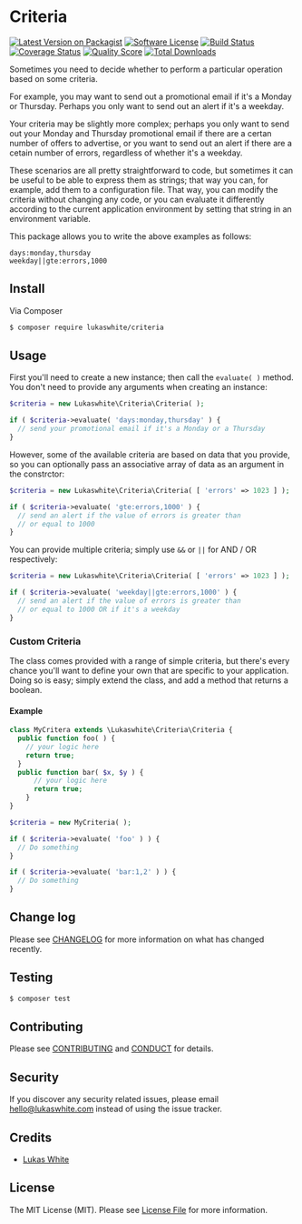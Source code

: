 # Criteria

[![Latest Version on Packagist][ico-version]][link-packagist]
[![Software License][ico-license]](LICENSE.md)
[![Build Status][ico-travis]][link-travis]
[![Coverage Status][ico-scrutinizer]][link-scrutinizer]
[![Quality Score][ico-code-quality]][link-code-quality]
[![Total Downloads][ico-downloads]][link-downloads]

Sometimes you need to decide whether to perform a particular operation based on some criteria.

For example, you may want to send out a promotional email if it's a Monday or Thursday. Perhaps you only want to send out an alert if it's a weekday.

Your criteria may be slightly more complex; perhaps you only want to send out your Monday and Thursday promotional email if there are a certan number of offers to advertise, or you want to send out an alert if there are a cetain number of errors, regardless of whether it's a weekday.

These scenarios are all pretty straightforward to code, but sometimes it can be useful to be able to express them as strings; that way you can, for example, add them to a configuration file. That way, you can modify the criteria without changing any code, or you can evaluate it differently according to the current application environment by setting that string in an environment variable.

This package allows you to write the above examples as follows:
 
```
days:monday,thursday
weekday||gte:errors,1000
```

## Install

Via Composer

``` bash
$ composer require lukaswhite/criteria
```

## Usage

First you'll need to create a new instance; then call the `evaluate( )` method. You don't need to provide any arguments when creating an instance:

```php
$criteria = new Lukaswhite\Criteria\Criteria( );

if ( $criteria->evaluate( 'days:monday,thursday' ) {
  // send your promotional email if it's a Monday or a Thursday
}
```

However, some of the available criteria are based on data that you provide, so you can optionally pass an associative array of data as an argument in the constrctor: 


```php
$criteria = new Lukaswhite\Criteria\Criteria( [ 'errors' => 1023 ] );

if ( $criteria->evaluate( 'gte:errors,1000' ) {
  // send an alert if the value of errors is greater than 
  // or equal to 1000
}
```

You can provide multiple criteria; simply use `&&` or `||` for AND / OR respectively:

```php
$criteria = new Lukaswhite\Criteria\Criteria( [ 'errors' => 1023 ] );

if ( $criteria->evaluate( 'weekday||gte:errors,1000' ) {
  // send an alert if the value of errors is greater than 
  // or equal to 1000 OR if it's a weekday
}
```

### Custom Criteria

The class comes provided with a range of simple criteria, but there's every chance you'll want to define your own that are specific to your application. Doing so is easy; simply extend the class, and add a method that returns a boolean.

#### Example

```php
class MyCritera extends \Lukaswhite\Criteria\Criteria {
  public function foo( ) {
    // your logic here
    return true;
  }
  public function bar( $x, $y ) {
      // your logic here
      return true;
    }
}

$criteria = new MyCriteria( );

if ( $criteria->evaluate( 'foo' ) ) {
  // Do something
}

if ( $criteria->evaluate( 'bar:1,2' ) ) {
  // Do something
}
```


## Change log

Please see [CHANGELOG](CHANGELOG.md) for more information on what has changed recently.

## Testing

``` bash
$ composer test
```

## Contributing

Please see [CONTRIBUTING](CONTRIBUTING.md) and [CONDUCT](CONDUCT.md) for details.

## Security

If you discover any security related issues, please email hello@lukaswhite.com instead of using the issue tracker.

## Credits

- [Lukas White][link-author]

## License

The MIT License (MIT). Please see [License File](LICENSE.md) for more information.

[ico-version]: https://img.shields.io/packagist/v/lukaswhite/criteria.svg?style=flat-square
[ico-license]: https://img.shields.io/badge/license-MIT-brightgreen.svg?style=flat-square
[ico-travis]: https://img.shields.io/travis/lukaswhite/criteria/master.svg?style=flat-square
[ico-scrutinizer]: https://img.shields.io/scrutinizer/coverage/g/lukaswhite/criteria.svg?style=flat-square
[ico-code-quality]: https://img.shields.io/scrutinizer/g/lukaswhite/criteria.svg?style=flat-square
[ico-downloads]: https://img.shields.io/packagist/dt/lukaswhite/criteria.svg?style=flat-square

[link-packagist]: https://packagist.org/packages/lukaswhite/criteria
[link-travis]: https://travis-ci.org/lukaswhite/criteria
[link-scrutinizer]: https://scrutinizer-ci.com/g/lukaswhite/criteria/code-structure
[link-code-quality]: https://scrutinizer-ci.com/g/lukaswhite/criteria
[link-downloads]: https://packagist.org/packages/lukaswhite/criteria
[link-author]: https://github.com/lukaswhite
